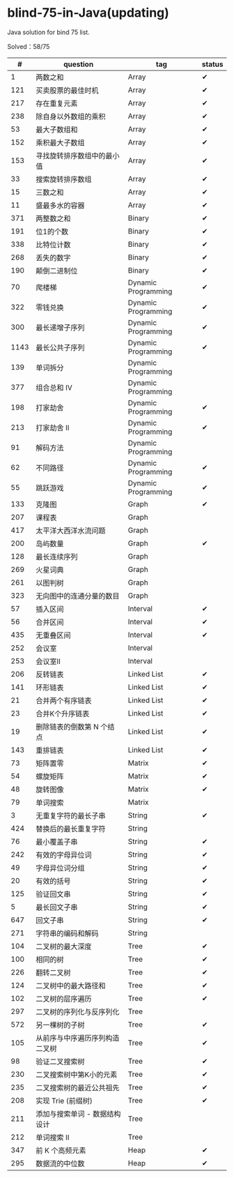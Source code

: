 # blind-75-in-Java(updating)
Java solution for bind 75 list.

Solved：58/75

#|question|tag|status
-|-|-|-
1|两数之和|Array|✔
121|买卖股票的最佳时机|Array|✔
217|存在重复元素|Array|✔
238|除自身以外数组的乘积|Array|✔
53|最大子数组和|Array|✔
152|乘积最大子数组|Array|✔
153|寻找旋转排序数组中的最小值|Array|✔
33|搜索旋转排序数组|Array|✔
15|三数之和|Array|✔
11|盛最多水的容器|Array|✔
371|两整数之和|Binary|✔
191|位1的个数|Binary|✔
338|比特位计数|Binary|✔
268|丢失的数字|Binary|✔
190|颠倒二进制位|Binary|✔
70|爬楼梯|Dynamic Programming|✔
322|零钱兑换|Dynamic Programming|✔
300|最长递增子序列|Dynamic Programming|✔
1143|最长公共子序列|Dynamic Programming|✔
139|单词拆分|Dynamic Programming
377|组合总和 Ⅳ|Dynamic Programming
198|打家劫舍|Dynamic Programming|✔
213|打家劫舍 II|Dynamic Programming|✔
91|解码方法|Dynamic Programming
62|不同路径|Dynamic Programming|✔
55|跳跃游戏|Dynamic Programming|✔
133|克隆图|Graph|✔
207|课程表|Graph
417|太平洋大西洋水流问题|Graph
200|岛屿数量|Graph|✔
128|最长连续序列|Graph
269|火星词典|Graph
261|以图判树|Graph
323|无向图中的连通分量的数目|Graph
57|插入区间|Interval|✔
56|合并区间|Interval|✔
435|无重叠区间|Interval|✔
252|会议室|Interval
253|会议室Ⅱ|Interval
206|反转链表|Linked List|✔
141|环形链表|Linked List|✔
21|合并两个有序链表|Linked List|✔
23|合并K个升序链表|Linked List|✔
19|删除链表的倒数第 N 个结点|Linked List|✔
143|重排链表|Linked List|✔
73|矩阵置零|Matrix|✔
54|螺旋矩阵|Matrix|✔
48|旋转图像|Matrix|✔
79|单词搜索|Matrix
3|无重复字符的最长子串|String|✔
424|替换后的最长重复字符|String
76|最小覆盖子串|String|✔
242|有效的字母异位词|String|✔
49|字母异位词分组|String|✔
20|有效的括号|String|✔
125|验证回文串|String|✔
5|最长回文子串|String|✔
647|回文子串|String|✔
271|字符串的编码和解码|String
104|二叉树的最大深度|Tree|✔
100|相同的树|Tree|✔
226|翻转二叉树|Tree|✔
124|二叉树中的最大路径和|Tree|✔
102|二叉树的层序遍历|Tree|✔
297|二叉树的序列化与反序列化|Tree
572|另一棵树的子树|Tree|✔
105|从前序与中序遍历序列构造二叉树|Tree|✔
98|验证二叉搜索树|Tree|✔
230|二叉搜索树中第K小的元素|Tree|✔
235|二叉搜索树的最近公共祖先|Tree|✔
208|实现 Trie (前缀树)|Tree|✔
211|添加与搜索单词 - 数据结构设计|Tree
212|单词搜索 II|Tree
347|前 K 个高频元素|Heap|✔
295|数据流的中位数|Heap|✔
